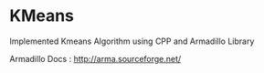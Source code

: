 # KMeans
Implemented Kmeans Algorithm using CPP and Armadillo Library

Armadillo Docs : http://arma.sourceforge.net/
